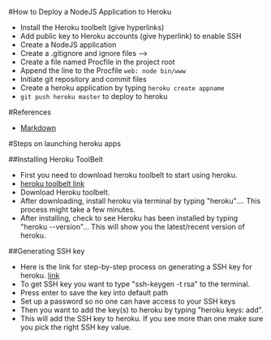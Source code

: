 #How to Deploy a NodeJS Application to Heroku

 - Install the Heroku toolbelt (give hyperlinks)
 - Add public key to Heroku accounts (give hyperlink) to enable SSH
 - Create a NodeJS application
 - Create a .gitignore and ignore files --> 
 - Create a file named Procfile in the project root
 - Append the line to the Procfile ```web: node bin/www```
 - Initiate git repository and commit files
 - Create a heroku application by typing ```heroku create appname```
 - ```git push heroku master``` to deploy to heroku

#References

 - [Markdown](https://daringfireball.net/projects/markdown/syntax)

#Steps on launching heroku apps

##Installing Heroku ToolBelt
    
- First you need to download heroku toolbelt to start using heroku.
- [heroku toolbelt link](https://toolbelt.heroku.com/)
- Download Heroku toolbelt.
- After downloading, install heroku via terminal by typing "heroku".... This process might take a few minutes.
- After installing, check to see Heroku has been installed by typing "heroku --version"... This will show you the latest/recent version of heroku.

##Generating SSH key
 - Here is the link for step-by-step process on generating a SSH key for heroku.
 [link](https://devcenter.heroku.com/articles/keys)
 - To get SSH key you want to type "ssh-keygen -t rsa" to the terminal.
 - Press enter to save the key into default path
 - Set up a password so no one can have access to your SSH keys
 - Then you want to add the key(s) to heroku by typing "heroku keys: add".
 - This will add the SSH key to heroku. If you see more than one make sure you pick the right SSH key value.